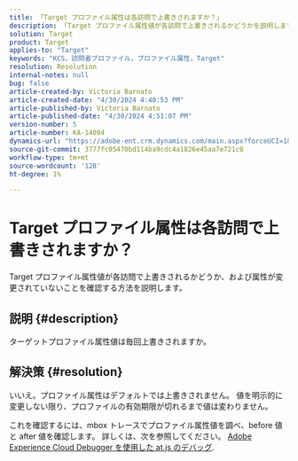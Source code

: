 ```yaml
---
title: 「Target プロファイル属性は各訪問で上書きされますか？」
description: 「Target プロファイル属性値が各訪問で上書きされるかどうかを説明します。」
solution: Target
product: Target
applies-to: "Target"
keywords: "KCS，訪問者プロファイル，プロファイル属性，Target"
resolution: Resolution
internal-notes: null
bug: false
article-created-by: Victoria Barnato
article-created-date: "4/30/2024 4:40:53 PM"
article-published-by: Victoria Barnato
article-published-date: "4/30/2024 4:51:07 PM"
version-number: 5
article-number: KA-14094
dynamics-url: "https://adobe-ent.crm.dynamics.com/main.aspx?forceUCI=1&pagetype=entityrecord&etn=knowledgearticle&id=9ccb9c65-1007-ef11-9f89-000d3a31b84a"
source-git-commit: 3777fc05470bd114ba9cdc4a1826e45aa7e721c0
workflow-type: tm+mt
source-wordcount: '128'
ht-degree: 1%

---
```


# Target プロファイル属性は各訪問で上書きされますか？


Target プロファイル属性値が各訪問で上書きされるかどうか、および属性が変更されていないことを確認する方法を説明します。

## 説明 {#description}


ターゲットプロファイル属性値は毎回上書きされますか。


## 解決策 {#resolution}


いいえ。プロファイル属性はデフォルトでは上書きされません。 値を明示的に変更しない限り、プロファイルの有効期限が切れるまで値は変わりません。

これを確認するには、mbox トレースでプロファイル属性値を調べ、before 値と after 値を確認します。 詳しくは、次を参照してください。 [Adobe Experience Cloud Debugger を使用した at.js のデバッグ](https://developer.adobe.com/target/implement/client-side/target-debugging-atjs/target-debugging-atjs/).
